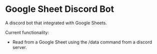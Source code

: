 # Google Sheet Discord Bot
A discord bot that integrated with Google Sheets.<br>

Current functionality:
- Read from a Google Sheet using the /data command from a discord server.
